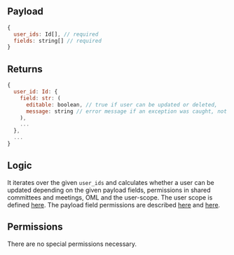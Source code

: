 ## Payload

```js
{
  user_ids: Id[], // required
  fields: string[] // required
}
```

## Returns

```js
{
  user_id: Id: {
    field: str: (
      editable: boolean, // true if user can be updated or deleted, 
      message: string // error message if an exception was caught, not filled if there's no exception
    ),
    ... 
  },
  ...
}
```

## Logic

It iterates over the given `user_ids` and calculates whether a user can be updated depending on the given payload fields, permissions in shared committees and meetings, OML and the user-scope. The user scope is defined [here](https://github.com/OpenSlides/OpenSlides/wiki/Users#user-scopes). The payload field permissions are described [here](https://github.com/OpenSlides/openslides-backend/blob/main/docs/actions/user.update.md) and [here](https://github.com/OpenSlides/openslides-backend/blob/main/docs/actions/user.create.md).

## Permissions

There are no special permissions necessary.